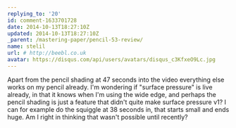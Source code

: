 ```yaml
---
replying_to: '20'
id: comment-1633701728
date: 2014-10-13T18:27:10Z
updated: 2014-10-13T18:27:10Z
_parent: /mastering-paper/pencil-53-review/
name: stelil
url: # http://beebl.co.uk
avatar: https://disqus.com/api/users/avatars/disqus_c3KfxeO9Lc.jpg
---
```


Apart from the pencil shading at 47 seconds into the video everything
else works on my pencil already. I'm wondering if "surface pressure" is live already,
in that it knows when I'm using the wide edge, and perhaps the pencil shading is
just a feature that didn't quite make surface pressure v1? I can for example do
the squiggle at 38 seconds in, that starts small and ends huge. Am I right in thinking
that wasn't possible until recently?
